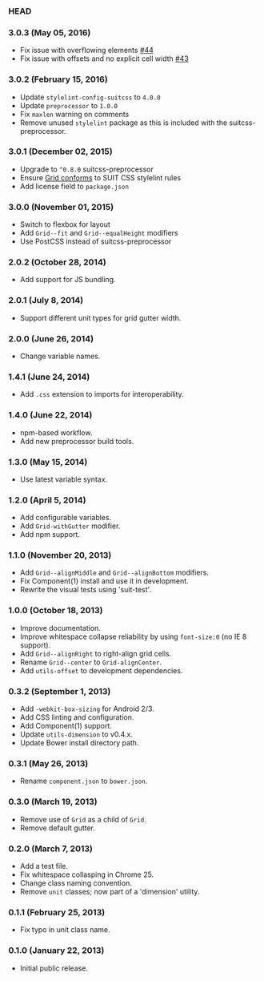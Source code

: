 ### HEAD

### 3.0.3 (May 05, 2016)

* Fix issue with overflowing elements [#44](https://github.com/suitcss/components-grid/pull/44)
* Fix issue with offsets and no explicit cell width [#43](https://github.com/suitcss/components-grid/pull/43)

### 3.0.2 (February 15, 2016)

* Update `stylelint-config-suitcss` to `4.0.0`
* Update `preprocessor` to `1.0.0`
* Fix `maxlen` warning on comments
* Remove unused `stylelint` package as this is included with the suitcss-preprocessor.

### 3.0.1 (December 02, 2015)

* Upgrade to `^0.8.0` suitcss-preprocessor
* Ensure [Grid conforms](https://github.com/suitcss/components-grid/commit/91a5a46daf4e7964a38ce72f29801fd8de48d451) to SUIT CSS stylelint rules
* Add license field to `package.json`

### 3.0.0 (November 01, 2015)

* Switch to flexbox for layout
* Add `Grid--fit` and `Grid--equalHeight` modifiers
* Use PostCSS instead of suitcss-preprocessor

### 2.0.2 (October 28, 2014)

* Add support for JS bundling.

### 2.0.1 (July 8, 2014)

* Support different unit types for grid gutter width.

### 2.0.0 (June 26, 2014)

* Change variable names.

### 1.4.1 (June 24, 2014)

* Add `.css` extension to imports for interoperability.

### 1.4.0 (June 22, 2014)

* npm-based workflow.
* Add new preprocessor build tools.

### 1.3.0 (May 15, 2014)

* Use latest variable syntax.

### 1.2.0 (April 5, 2014)

* Add configurable variables.
* Add `Grid-withGutter` modifier.
* Add npm support.

### 1.1.0 (November 20, 2013)

* Add `Grid--alignMiddle` and `Grid--alignBottom` modifiers.
* Fix Component(1) install and use it in development.
* Rewrite the visual tests using 'suit-test'.

### 1.0.0 (October 18, 2013)

* Improve documentation.
* Improve whitespace collapse reliability by using `font-size:0` (no IE 8 support).
* Add `Grid--alignRight` to right-align grid cells.
* Rename `Grid--center` to `Grid-alignCenter`.
* Add `utils-offset` to development dependencies.

### 0.3.2 (September 1, 2013)

* Add `-webkit-box-sizing` for Android 2/3.
* Add CSS linting and configuration.
* Add Component(1) support.
* Update `utils-dimension` to v0.4.x.
* Update Bower install directory path.

### 0.3.1 (May 26, 2013)

* Rename `component.json` to `bower.json`.

### 0.3.0 (March 19, 2013)

* Remove use of `Grid` as a child of `Grid`.
* Remove default gutter.

### 0.2.0 (March 7, 2013)

* Add a test file.
* Fix whitespace collasping in Chrome 25.
* Change class naming convention.
* Remove `unit` classes; now part of a 'dimension' utility.

### 0.1.1 (February 25, 2013)

* Fix typo in unit class name.

### 0.1.0 (January 22, 2013)

* Initial public release.
